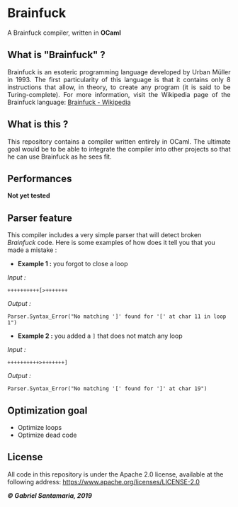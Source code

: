 # Brainfuck
A Brainfuck compiler, written in **OCaml**

## What is "Brainfuck" ?
<p style="text-align: justify;">Brainfuck is an esoteric programming language developed by Urban Müller in 1993. The first particularity of this language is that it contains only 8 instructions that allow, in theory, to create any program (it is said to be Turing-complete). For more information, visit the Wikipedia page of the Brainfuck language: <a href="https://en.wikipedia.org/wiki/Brainfuck">Brainfuck - Wikipedia</a></p>

## What is this ?
<p style="text-align: justify;">This repository contains a compiler written entirely in OCaml. The ultimate goal would be to be able to integrate the compiler into other projects so that he can use Brainfuck as he sees fit.</p>

## Performances
**Not yet tested**

## Parser feature
This compiler includes a very simple parser that will detect broken *Brainfuck* code. Here is some examples of how does it tell you that you made a mistake :

* **Example 1 :** you forgot to close a loop

*Input :*
```brainfuck
++++++++++[>+++++++
```
*Output :*
```
Parser.Syntax_Error("No matching ']' found for '[' at char 11 in loop 1")
```

* **Example 2 :** you added a `]` that does not match any loop

*Input :*
```brainfuck
++++++++++>+++++++]
```
*Output :*
```
Parser.Syntax_Error("No matching '[' found for ']' at char 19")
```

## Optimization goal
* Optimize loops
* Optimize dead code

## License
All code in this repository is under the Apache 2.0 license, available at the following address: https://www.apache.org/licenses/LICENSE-2.0

_**&copy; Gabriel Santamaria, 2019**_
